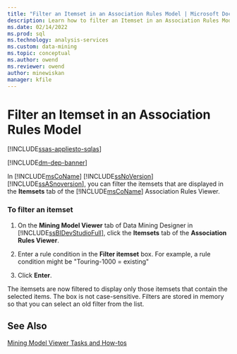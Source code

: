 ```yaml
---
title: "Filter an Itemset in an Association Rules Model | Microsoft Docs"
description: Learn how to filter an Itemset in an Association Rules Model by using Data Mining Designer in SQL Server Analysis Services.
ms.date: 02/14/2022
ms.prod: sql
ms.technology: analysis-services
ms.custom: data-mining
ms.topic: conceptual
ms.author: owend
ms.reviewer: owend
author: minewiskan
manager: kfile
---
```

# Filter an Itemset in an Association Rules Model
[!INCLUDE[ssas-appliesto-sqlas](../includes/ssas-appliesto-sqlas.md)]

[!INCLUDE[dm-dep-banner](../includes/dm-dep-banner.md)]

  In [!INCLUDE[msCoName](../includes/msconame-md.md)] [!INCLUDE[ssNoVersion](../includes/ssnoversion-md.md)] [!INCLUDE[ssASnoversion](../includes/ssasnoversion-md.md)], you can filter the itemsets that are displayed in the **Itemsets** tab of the [!INCLUDE[msCoName](../includes/msconame-md.md)] Association Rules Viewer.  
  
### To filter an itemset  
  
1.  On the **Mining Model Viewer** tab of Data Mining Designer in [!INCLUDE[ssBIDevStudioFull](../includes/ssbidevstudiofull-md.md)], click the **Itemsets** tab of the **Association Rules Viewer**.  
  
2.  Enter a rule condition in the **Filter itemset** box. For example, a rule condition might be "Touring-1000 = existing"  
  
3.  Click **Enter**.  
  
 The itemsets are now filtered to display only those itemsets that contain the selected items. The box is not case-sensitive. Filters are stored in memory so that you can select an old filter from the list.  
  
## See Also  
 [Mining Model Viewer Tasks and How-tos](../../analysis-services/data-mining/mining-model-viewer-tasks-and-how-tos.md)  
  
  
